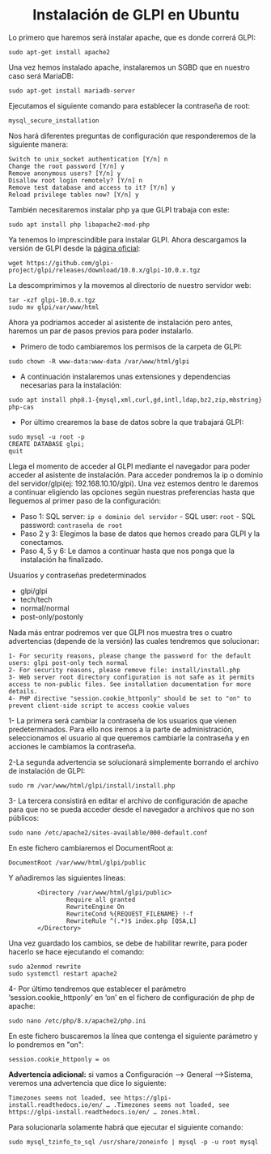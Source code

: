 <h1 align="center">Instalación de GLPI en Ubuntu</h1>

Lo primero que haremos será instalar apache, que es donde correrá GLPI:
``` 
sudo apt-get install apache2
```
Una vez hemos instalado apache, instalaremos un SGBD que en nuestro caso será MariaDB:
``` 
sudo apt-get install mariadb-server
```
Ejecutamos el siguiente comando para establecer la contraseña de root:
```
mysql_secure_installation
```
Nos hará diferentes preguntas de configuración que responderemos de la siguiente manera:
```
Switch to unix_socket authentication [Y/n] n
Change the root password [Y/n] y
Remove anonymous users? [Y/n] y
Disallow root login remotely? [Y/n] n
Remove test database and access to it? [Y/n] y
Reload privilege tables now? [Y/n] y
```


También necesitaremos instalar php ya que GLPI trabaja con este:
```
sudo apt install php libapache2-mod-php
```
Ya tenemos lo imprescindible para instalar GLPI. Ahora descargamos la versión de GLPI desde la <a href="https://glpi-project.org/es/descargar-software/">página oficial</a>:
```
wget https://github.com/glpi-project/glpi/releases/download/10.0.x/glpi-10.0.x.tgz
```
La descomprimimos y la movemos al directorio de nuestro servidor web:
```
tar -xzf glpi-10.0.x.tgz
sudo mv glpi/var/www/html
```
Ahora ya podriamos acceder al asistente de instalación pero antes, haremos un par de pasos previos para poder instalarlo.
- Primero de todo cambiaremos los permisos de la carpeta de GLPI:
```
sudo chown -R www-data:www-data /var/www/html/glpi
```
- A continuación instalaremos unas extensiones y dependencias necesarias para la instalación:
```
sudo apt install php8.1-{mysql,xml,curl,gd,intl,ldap,bz2,zip,mbstring} php-cas
```
- Por último crearemos la base de datos sobre la que trabajará GLPI:
```
sudo mysql -u root -p
CREATE DATABASE glpi;
quit
```

Llega el momento de acceder al GLPI mediante el navegador para poder acceder al asistente de instalación. Para acceder pondremos la ip o dominio del servidor/glpi(ej: 192.168.10.10/glpi). 
Una vez estemos dentro le daremos a continuar eligiendo las opciones según nuestras preferencias hasta que lleguemos al primer paso de la configuración:
- Paso 1: SQL server: ```ip o dominio del servidor``` - SQL user: ```root``` - SQL password: ```contraseña de root```
- Paso 2 y 3: Elegimos la base de datos que hemos creado para GLPI y la conectamos.
- Paso 4, 5 y 6: Le damos a continuar hasta que nos ponga que la instalación ha finalizado.

Usuarios y contraseñas predeterminados
- glpi/glpi
- tech/tech
- normal/normal
- post-only/postonly

Nada más entrar podremos ver que GLPI nos muestra tres o cuatro advertencias (depende de la versión) las cuales tendremos que solucionar:
```
1- For security reasons, please change the password for the default users: glpi post-only tech normal
2- For security reasons, please remove file: install/install.php
3- Web server root directory configuration is not safe as it permits access to non-public files. See installation documentation for more details.
4- PHP directive "session.cookie_httponly" should be set to "on" to prevent client-side script to access cookie values
```
1- La primera será cambiar la contraseña de los usuarios que vienen predeterminados. Para ello nos iremos a la parte de administración, seleccionamos el usuario al que queremos cambiarle la contraseña y en acciones le cambiamos la contraseña.

2-La segunda advertencia se solucionará simplemente borrando el archivo de instalación de GLPI:
```
sudo rm /var/www/html/glpi/install/install.php
```
3- La tercera consistirá en editar el archivo de configuración de apache para que no se pueda acceder desde el navegador a archivos que no son públicos:
```
sudo nano /etc/apache2/sites-available/000-default.conf
```
En este fichero cambiaremos el DocumentRoot a: 
```
DocumentRoot /var/www/html/glpi/public
```
Y añadiremos las siguientes líneas:
```
        <Directory /var/www/html/glpi/public>
                Require all granted
                RewriteEngine On
                RewriteCond %{REQUEST_FILENAME} !-f
                RewriteRule ^(.*)$ index.php [QSA,L]
        </Directory>
```
Una vez guardado los cambios, se debe de habilitar rewrite, para poder hacerlo se hace ejecutando el comando:
```
sudo a2enmod rewrite
sudo systemctl restart apache2
```
4- Por último tendremos que establecer el parámetro ‘session.cookie_httponly’ en ‘on’ en el fichero de configuración de php de apache:
```
sudo nano /etc/php/8.x/apache2/php.ini
```
En este fichero buscaremos la línea que contenga el siguiente parámetro y lo pondremos en "on":
```
session.cookie_httponly = on
```
<b>Advertencia adicional:</b> si vamos a Configuración –> General –>Sistema, veremos una advertencia que dice lo siguiente:
```
Timezones seems not loaded, see https://glpi-install.readthedocs.io/en/ … .Timezones seems not loaded, see https://glpi-install.readthedocs.io/en/ … zones.html.
```
Para solucionarla solamente habrá que ejecutar el siguiente comando:
```
sudo mysql_tzinfo_to_sql /usr/share/zoneinfo | mysql -p -u root mysql
```

